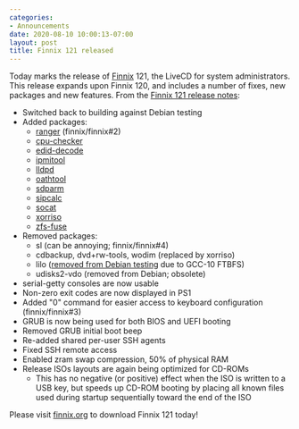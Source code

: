 ```yaml
---
categories:
- Announcements
date: 2020-08-10 10:00:13-07:00
layout: post
title: Finnix 121 released
---
```

Today marks the release of [Finnix](https://www.finnix.org/) 121, the LiveCD for system administrators.  This release expands upon Finnix 120, and includes a number of fixes, new packages and new features.  From the [Finnix 121 release notes](https://www.finnix.org/Finnix_121_release_notes):

* Switched back to building against Debian testing
* Added packages:
    * [ranger](https://packages.debian.org/testing/ranger) (finnix/finnix#2)
    * [cpu-checker](https://packages.debian.org/testing/cpu-checker)
    * [edid-decode](https://packages.debian.org/testing/edid-decode)
    * [ipmitool](https://packages.debian.org/testing/ipmitool)
    * [lldpd](https://packages.debian.org/testing/lldpd)
    * [oathtool](https://packages.debian.org/testing/oathtool)
    * [sdparm](https://packages.debian.org/testing/sdparm)
    * [sipcalc](https://packages.debian.org/testing/sipcalc)
    * [socat](https://packages.debian.org/testing/socat)
    * [xorriso](https://packages.debian.org/testing/xorriso)
    * [zfs-fuse](https://packages.debian.org/testing/zfs-fuse)
* Removed packages:
    * sl (can be annoying; finnix/finnix#4)
    * cdbackup, dvd+rw-tools, wodim (replaced by xorriso)
    * lilo ([removed from Debian testing](https://qa.debian.org/excuses.php?package=lilo) due to GCC-10 FTBFS)
    * udisks2-vdo (removed from Debian; obsolete)
* serial-getty consoles are now usable
* Non-zero exit codes are now displayed in PS1
* Added "0" command for easier access to keyboard configuration (finnix/finnix#3)
* GRUB is now being used for both BIOS and UEFI booting
* Removed GRUB initial boot beep
* Re-added shared per-user SSH agents
* Fixed SSH remote access
* Enabled zram swap compression, 50% of physical RAM
* Release ISOs layouts are again being optimized for CD-ROMs
    * This has no negative (or positive) effect when the ISO is written to a USB key, but speeds up CD-ROM booting by placing all known files used during startup sequentially toward the end of the ISO

Please visit [finnix.org](https://www.finnix.org/) to download Finnix 121 today!
